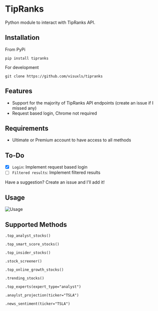# TipRanks

Python module to interact with TipRanks API.

## Installation
From PyPi
```
pip install tipranks
```
For development
```
git clone https://github.com/visuxls/tipranks
```
## Features
- Support for the majority of TipRanks API endpoints (create an issue if I missed any)
- Request based login, Chrome not required

## Requirements
 - Ultimate or Premium account to have access to all methods

## To-Do
- [x] `Login`: Implement request based login
- [ ] `Filtered results`: Implement filtered results

Have a suggestion? Create an issue and I'll add it!

## Usage
![Usage](https://i.imgur.com/ZjbWlxv.png)

## Supported Methods
```.top_analyst_stocks()```

```.top_smart_score_stocks()```

```.top_insider_stocks()```

```.stock_screener()```

```.top_online_growth_stocks()```

```.trending_stocks()```

```.top_experts(expert_type="analyst")```

```.anaylst_projection(ticker="TSLA")```

```.news_sentiment(ticker="TSLA")```
